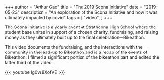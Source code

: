 +++
author = "Arthur Gao"
title = "The 2019 Scona Initiative"
date = "2019-05-23"
description = "An exploration of the Scona Initiative and how it was ultimately impacted by covid"
tags = [
    "video",
]
+++

The Scona Initiative is a yearly event at Strathcona High School where the student base unites in support of a chosen charity, fundraising, and raising money as they ultimately built up to the final celebration—Bikeathon.

This video documents the fundraising, and the interactions with the community in the lead-up to Bikeathon and is a recap of the events of Bikeathon. I filmed a significant portion of the bikeathon part and edited the latter third of the video.

{{< youtube lg0vs8XofVE >}}